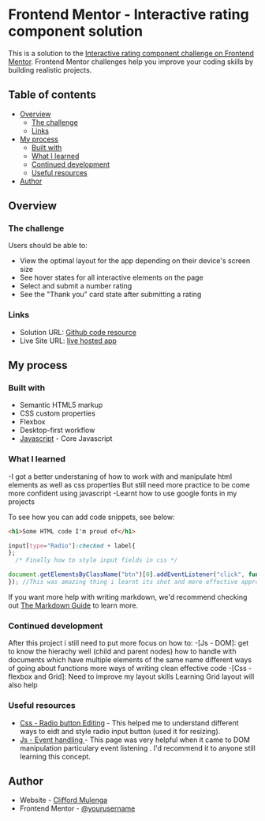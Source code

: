 # Frontend Mentor - Interactive rating component solution

This is a solution to the [Interactive rating component challenge on Frontend Mentor](https://www.frontendmentor.io/challenges/interactive-rating-component-koxpeBUmI). Frontend Mentor challenges help you improve your coding skills by building realistic projects. 

## Table of contents

- [Overview](#overview)
  - [The challenge](#the-challenge)
  - [Links](#links)
- [My process](#my-process)
  - [Built with](#built-with)
  - [What I learned](#what-i-learned)
  - [Continued development](#continued-development)
  - [Useful resources](#useful-resources)
- [Author](#author)

## Overview

### The challenge

Users should be able to:

- View the optimal layout for the app depending on their device's screen size
- See hover states for all interactive elements on the page
- Select and submit a number rating
- See the "Thank you" card state after submitting a rating

### Links

- Solution URL: [Github code resource](https://github.com/RealHustler/reactive-rating-component-javascript.git)
- Live Site URL: [live hosted app](https://rating-component-solution.vercel.app)

## My process

### Built with

- Semantic HTML5 markup
- CSS custom properties
- Flexbox
- Desktop-first workflow
- [Javascript](https://devdocs.io/javascript/) - Core Javascript
<!-- - [Styled Components](https://styled-components.com/) - For styles -->

### What I learned

-I got a better understaning of how to work with and manipulate html elements as well as css properties
But still need more practice to be come more confident using javascript
-Learnt how to use google fonts in my projects

To see how you can add code snippets, see below:

```html
<h1>Some HTML code I'm proud of</h1>
```
```css
input[type="Radio"]:checked + label{ 
}; 
  /* Finally how to style input fields in css */
```
```js
document.getElementsByClassName("btn")[0].addEventListener("click", function() {
}); //This was amazing thing i learnt its shot and more effective approach
```

If you want more help with writing markdown, we'd recommend checking out [The Markdown Guide](https://www.markdownguide.org/) to learn more.


### Continued development

After this project i still need to put more focus on how to:
-[Js - DOM]: get to know the hierachy well (child and parent nodes)
             how to handle with documents which have multiple elements of the same name
             different ways of going about functions
             more ways of writing clean effective code
-[Css - flexbox and Grid]: Need to improve my layout skills
                           Learning Grid layout will also help

### Useful resources

- [Css - Radio button Editing](https://stackoverflow.com/questions/4920281/how-to-change-the-size-of-the-radio-button-using-css) - This helped me to understand different ways to eidt and style radio input button (used it for resizing).
- [Js - Event handling ](https://www.w3schools.com/js/js_htmldom_eventlistener.asp) - This page was very helpful when it came to DOM manipulation particulary event listening . I'd recommend it to anyone still learning this concept.


## Author

- Website - [Clifford Mulenga](https://www.clifford-mulenga.vercel.app)
- Frontend Mentor - [@yourusername](https://www.frontendmentor.io/profile/yourusername)

